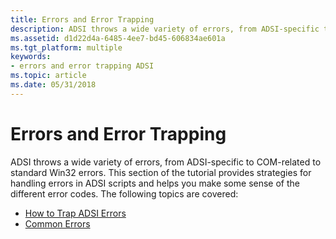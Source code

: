 ```yaml
---
title: Errors and Error Trapping
description: ADSI throws a wide variety of errors, from ADSI-specific to COM-related to standard Win32 errors.
ms.assetid: d1d22d4a-6485-4ee7-bd45-606834ae601a
ms.tgt_platform: multiple
keywords:
- errors and error trapping ADSI
ms.topic: article
ms.date: 05/31/2018
---
```


# Errors and Error Trapping

ADSI throws a wide variety of errors, from ADSI-specific to COM-related to standard Win32 errors. This section of the tutorial provides strategies for handling errors in ADSI scripts and helps you make some sense of the different error codes. The following topics are covered:

-   [How to Trap ADSI Errors](how-to-trap-adsi-errors.md)
-   [Common Errors](common-errors.md)

 

 




